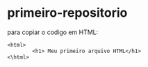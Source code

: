 # primeiro-repositorio

para copiar o codigo em HTML:
```
<html>
        <h1> Meu primeiro arquivo HTML</h1>
<\html>
```
